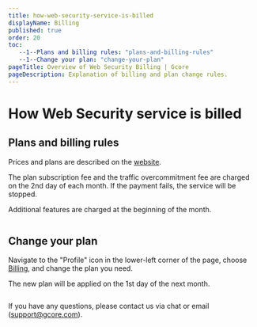 ```yaml
---
title: how-web-security-service-is-billed
displayName: Billing
published: true
order: 20
toc:
   --1--Plans and billing rules: "plans-and-billing-rules"
   --1--Change your plan: "change-your-plan"
pageTitle: Overview of Web Security Billing | Gcore
pageDescription: Explanation of billing and plan change rules.
---
```

# How Web Security service is billed

## Plans and billing rules 

Prices and plans are described on the <a href="https://gcore.com/pricing/security" target="_blank">website</a>.

The plan subscription fee and the traffic overcommitment fee are charged on the 2nd day of each month. If the payment fails, the service will be stopped.

Additional features are charged at the beginning of the month.

<img src="https://assets.gcore.pro/docs/web-security/how-web-security-service-is-billed/__________________________.jpg" alt="">

## Change your plan

Navigate to the "Profile" icon in the lower-left corner of the page, choose <a href="https://accounts.gcore.com/billing" target="_blank">Billing</a>, and change the plan you need. 

The new plan will be applied on the 1st day of the next month.

<img src="https://assets.gcore.pro/docs/web-security/how-web-security-service-is-billed/mceclip0.png" alt="">

If you have any questions, please contact us via chat or email ([support@gcore.com](mailto:support@gcoreы.com)).